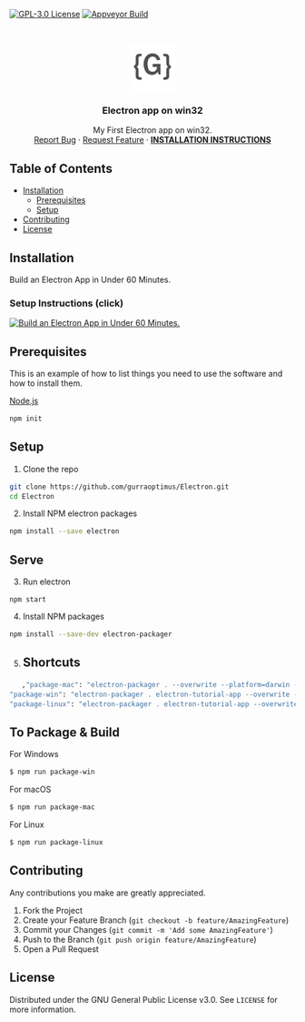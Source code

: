 [![GPL-3.0 License][license-shield]][license-url] [![Appveyor Build][appveyor-shield]][appveyor-url]

<br />
<p align="center">
  <a href="https://github.com/gurraoptimus/Electron">
    <img src="logo.png" alt="Logo" width="80" height="80">
  </a>

  <h3 align="center">Electron app on win32</h3>

  <p align="center">
    My First Electron app on win32.
    <br />
    <a href="https://github.com/gurraoptimus/Electron/issues">Report Bug</a>
    ·
    <a href="https://github.com/gurraoptimus/Electron/issues">Request Feature</a>
    ·
    <a href="#installation"><b>INSTALLATION INSTRUCTIONS</b></a>
  </p>
  

<!-- TABLE OF CONTENTS -->
## Table of Contents
* [Installation](#installation)
  * [Prerequisites](#prerequisites)
  * [Setup](#setup)
* [Contributing](#contributing)
* [License](#license)


## Installation
Build an Electron App in Under 60 Minutes.
### Setup Instructions (click)

[![Build an Electron App in Under 60 Minutes.](https://i.ytimg.com/vi/kN1Czs0m1SU/hqdefault.jpg?sqp=-oaymwEXCNACELwBSFryq4qpAwkIARUAAIhCGAE=&rs=AOn4CLDBoMrwt6kqnnQqtZS6RaJvTmFPmw)](https://www.youtube.com/watch?v=kN1Czs0m1SU "Build an Electron App in Under 60 Minutes.")

## Prerequisites

This is an example of how to list things you need to use the software and how to install them.

[Node.js](https://nodejs.org/en/download/)
```sh
npm init
```

## Setup

1. Clone the repo
```sh
git clone https://github.com/gurraoptimus/Electron.git
cd Electron
```
2. Install NPM electron packages
```sh
npm install --save electron
```
## Serve
3. Run electron
```JS
npm start
```
4. Install NPM packages
```sh
npm install --save-dev electron-packager
```

5. ## Shortcuts
```sh
   ,"package-mac": "electron-packager . --overwrite --platform=darwin --arch=x64 --icon=assets/icons/mac/icon.icns --prune=true --out=release-builds",
"package-win": "electron-packager . electron-tutorial-app --overwrite --asar=true --platform=win32 --arch=ia32 --icon=assets/icons/win/icon.ico --prune=true --out=release-builds --version-string.CompanyName=CE --version-string.FileDescription=CE --version-string.ProductName=\"ElectronApp\"",    
"package-linux": "electron-packager . electron-tutorial-app --overwrite --asar=true --platform=linux --arch=x64 --icon=assets/icons/png/icon.png --prune=true --out=release-builds"
```

## To Package & Build

  For Windows
```sh
$ npm run package-win
```
For macOS
```sh
$ npm run package-mac
```
For Linux
```sh
$ npm run package-linux
```

<!-- CONTRIBUTING -->
## Contributing

Any contributions you make are greatly appreciated.

1. Fork the Project
2. Create your Feature Branch (`git checkout -b feature/AmazingFeature`)
3. Commit your Changes (`git commit -m 'Add some AmazingFeature'`)
4. Push to the Branch (`git push origin feature/AmazingFeature`)
5. Open a Pull Request


## License

Distributed under the GNU General Public License v3.0. See `LICENSE` for more information.


[license-shield]: https://img.shields.io/github/license/gurraoptimus/Electron.svg?-style=flat-square
[license-url]: https://github.com/gurraoptimus/Electron/blob/main/LICENSE
[appveyor-shield]: https://img.shields.io/appveyor/build/gurraoptimus/Electron
[appveyor-url]: https://ci.appveyor.com/project/gurraoptimus/electron



